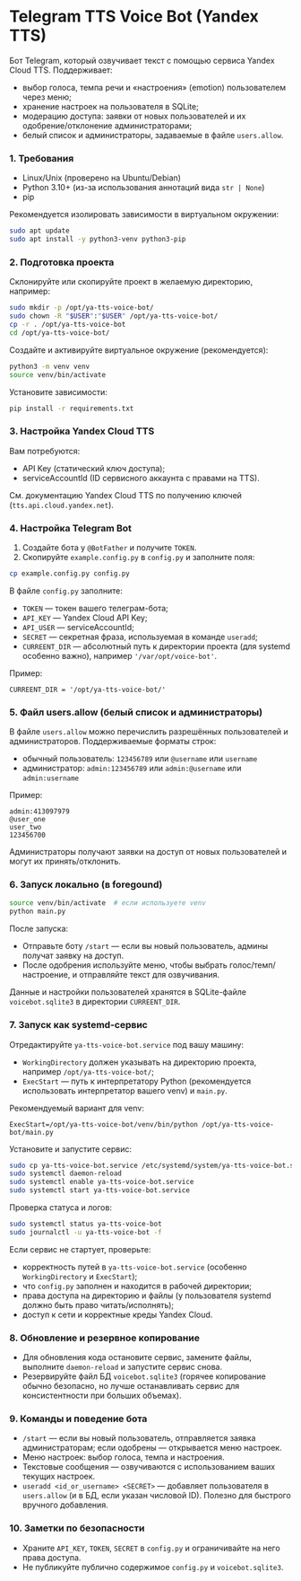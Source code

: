 # Telegram TTS Voice Bot (Yandex TTS)

Бот Telegram, который озвучивает текст с помощью сервиса Yandex Cloud TTS. Поддерживает:
- выбор голоса, темпа речи и «настроения» (emotion) пользователем через меню;
- хранение настроек на пользователя в SQLite;
- модерацию доступа: заявки от новых пользователей и их одобрение/отклонение администраторами;
- белый список и администраторы, задаваемые в файле `users.allow`.

### 1. Требования
- Linux/Unix (проверено на Ubuntu/Debian)
- Python 3.10+ (из-за использования аннотаций вида `str | None`)
- pip

Рекомендуется изолировать зависимости в виртуальном окружении:
```bash
sudo apt update
sudo apt install -y python3-venv python3-pip
```

### 2. Подготовка проекта
Склонируйте или скопируйте проект в желаемую директорию, например:
```bash
sudo mkdir -p /opt/ya-tts-voice-bot/
sudo chown -R "$USER":"$USER" /opt/ya-tts-voice-bot/
cp -r . /opt/ya-tts-voice-bot
cd /opt/ya-tts-voice-bot/
```

Создайте и активируйте виртуальное окружение (рекомендуется):
```bash
python3 -m venv venv
source venv/bin/activate
```

Установите зависимости:
```bash
pip install -r requirements.txt
```

### 3. Настройка Yandex Cloud TTS
Вам потребуются:
- API Key (статический ключ доступа);
- serviceAccountId (ID сервисного аккаунта с правами на TTS).

См. документацию Yandex Cloud TTS по получению ключей (`tts.api.cloud.yandex.net`).

### 4. Настройка Telegram Bot
1. Создайте бота у `@BotFather` и получите `TOKEN`.
2. Скопируйте `example.config.py` в `config.py` и заполните поля:

```bash
cp example.config.py config.py
```

В файле `config.py` заполните:
- `TOKEN` — токен вашего телеграм-бота;
- `API_KEY` — Yandex Cloud API Key;
- `API_USER` — serviceAccountId;
- `SECRET` — секретная фраза, используемая в команде `useradd`;
- `CURREENT_DIR` — абсолютный путь к директории проекта (для systemd особенно важно), например `'/var/opt/voice-bot'`.

Пример:
```
CURREENT_DIR = '/opt/ya-tts-voice-bot/'
```

### 5. Файл users.allow (белый список и администраторы)
В файле `users.allow` можно перечислить разрешённых пользователей и администраторов. Поддерживаемые форматы строк:
- обычный пользователь: `123456789` или `@username` или `username`
- администратор: `admin:123456789` или `admin:@username` или `admin:username`

Пример:
```
admin:413097979
@user_one
user_two
123456700
```

Администраторы получают заявки на доступ от новых пользователей и могут их принять/отклонить.

### 6. Запуск локально (в foregound)
```bash
source venv/bin/activate  # если используете venv
python main.py
```

После запуска:
- Отправьте боту `/start` — если вы новый пользователь, админы получат заявку на доступ.
- После одобрения используйте меню, чтобы выбрать голос/темп/настроение, и отправляйте текст для озвучивания.

Данные и настройки пользователей хранятся в SQLite-файле `voicebot.sqlite3` в директории `CURREENT_DIR`.

### 7. Запуск как systemd-сервис
Отредактируйте `ya-tts-voice-bot.service` под вашу машину:
- `WorkingDirectory` должен указывать на директорию проекта, например `/opt/ya-tts-voice-bot/`;
- `ExecStart` — путь к интерпретатору Python (рекомендуется использовать интерпретатор вашего venv) и `main.py`.

Рекомендуемый вариант для venv:
```
ExecStart=/opt/ya-tts-voice-bot/venv/bin/python /opt/ya-tts-voice-bot/main.py
```

Установите и запустите сервис:
```bash
sudo cp ya-tts-voice-bot.service /etc/systemd/system/ya-tts-voice-bot.service
sudo systemctl daemon-reload
sudo systemctl enable ya-tts-voice-bot.service
sudo systemctl start ya-tts-voice-bot.service
```

Проверка статуса и логов:
```bash
sudo systemctl status ya-tts-voice-bot
sudo journalctl -u ya-tts-voice-bot -f
```

Если сервис не стартует, проверьте:
- корректность путей в `ya-tts-voice-bot.service` (особенно `WorkingDirectory` и `ExecStart`);
- что `config.py` заполнен и находится в рабочей директории;
- права доступа на директорию и файлы (у пользователя systemd должно быть право читать/исполнять);
- доступ к сети и корректные креды Yandex Cloud.

### 8. Обновление и резервное копирование
- Для обновления кода остановите сервис, замените файлы, выполните `daemon-reload` и запустите сервис снова.
- Резервируйте файл БД `voicebot.sqlite3` (горячее копирование обычно безопасно, но лучше останавливать сервис для консистентности при больших объемах).

### 9. Команды и поведение бота
- `/start` — если вы новый пользователь, отправляется заявка администраторам; если одобрены — открывается меню настроек.
- Меню настроек: выбор голоса, темпа и настроения.
- Текстовые сообщения — озвучиваются с использованием ваших текущих настроек.
- `useradd <id_or_username> <SECRET>` — добавляет пользователя в `users.allow` (и в БД, если указан числовой ID). Полезно для быстрого вручного добавления.

### 10. Заметки по безопасности
- Храните `API_KEY`, `TOKEN`, `SECRET` в `config.py` и ограничивайте на него права доступа.
- Не публикуйте публично содержимое `config.py` и `voicebot.sqlite3`.